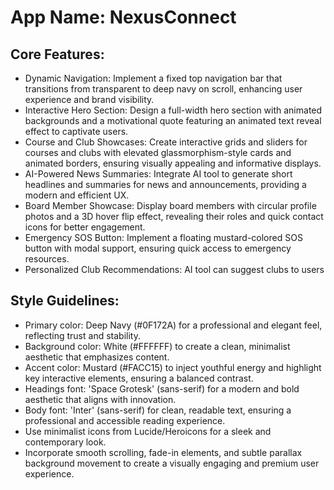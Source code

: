 # **App Name**: NexusConnect

## Core Features:

- Dynamic Navigation: Implement a fixed top navigation bar that transitions from transparent to deep navy on scroll, enhancing user experience and brand visibility.
- Interactive Hero Section: Design a full-width hero section with animated backgrounds and a motivational quote featuring an animated text reveal effect to captivate users.
- Course and Club Showcases: Create interactive grids and sliders for courses and clubs with elevated glassmorphism-style cards and animated borders, ensuring visually appealing and informative displays.
- AI-Powered News Summaries: Integrate AI tool to generate short headlines and summaries for news and announcements, providing a modern and efficient UX.
- Board Member Showcase: Display board members with circular profile photos and a 3D hover flip effect, revealing their roles and quick contact icons for better engagement.
- Emergency SOS Button: Implement a floating mustard-colored SOS button with modal support, ensuring quick access to emergency resources.
- Personalized Club Recommendations: AI tool can suggest clubs to users

## Style Guidelines:

- Primary color: Deep Navy (#0F172A) for a professional and elegant feel, reflecting trust and stability.
- Background color: White (#FFFFFF) to create a clean, minimalist aesthetic that emphasizes content.
- Accent color: Mustard (#FACC15) to inject youthful energy and highlight key interactive elements, ensuring a balanced contrast.
- Headings font: 'Space Grotesk' (sans-serif) for a modern and bold aesthetic that aligns with innovation.
- Body font: 'Inter' (sans-serif) for clean, readable text, ensuring a professional and accessible reading experience.
- Use minimalist icons from Lucide/Heroicons for a sleek and contemporary look.
- Incorporate smooth scrolling, fade-in elements, and subtle parallax background movement to create a visually engaging and premium user experience.